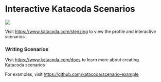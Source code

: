 # Interactive Katacoda Scenarios

[![](http://shields.katacoda.com/katacoda/stenzing/count.svg)](https://www.katacoda.com/stenzing "Get your profile on Katacoda.com")

Visit https://www.katacoda.com/stenzing to view the profile and interactive scenarios

### Writing Scenarios
Visit https://www.katacoda.com/docs to learn more about creating Katacoda scenarios

For examples, visit https://github.com/katacoda/scenario-example
